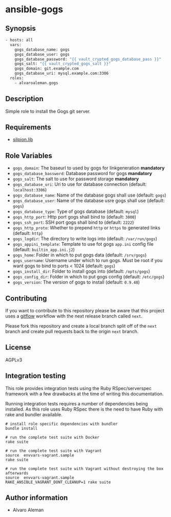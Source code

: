 # ansible-gogs

## Synopsis

```bash
- hosts: all
  vars:
    gogs_database_name: gogs
    gogs_database_user: gogs
    gogs_database_password: "{{ vault_crypted_gogs_database_pass }}"
    gogs_salt: "{{ vault_crypted_gogs_salt }}"
    gogs_domain: git.example.com
    gogs_database_uri: mysql.example.com:3306
  roles:
    - alvaroaleman.gogs
```

## Description

Simple role to install the Gogs git server.

## Requirements

* [silpion.lib](https://github.com/silpion/ansible-lib.git)

## Role Variables

* ``gogs_domain``: The baseurl to used by gogs for linkgeneration  **mandatory**
* ``gogs_database_bassword``: Database password for gogs **mandatory**
* ``gogs_salt``: The salt to use for password storage **mandatory**
* ``gogs_database_uri``: Uri to use for database connection (default: ``localhost:3306``)
* ``gogs_database_name``: Name of the database gogs shall use (default: ``gogs``)
* ``gogs_database_user``: Name of the database usre gogs shall use (default: ``gogs``)
* ``gogs_database_type``: Type of gogs database (default: ``mysql``)
* ``gogs_http_port``: Http port gogs shall bind to (default: ``3000``)
* ``gogs_ssh_port``: SSH port gogs shall bind to (default: ``2222``)
* ``gogs_http_proto``: Whether to prepend ``http`` or ``https`` to generated links (default: ``http``)
* ``gogs_logdir``: The directory to write logs into (default: ``/var/run/gogs``)
* ``gogs_appini_template``: Template to use fot gogs ``app.ini`` config file (default: ``builtin_app.ini.j2``)
* ``gogs_home``: Folder in which to put gogs data (default: ``/srv/gogs``)
* ``gogs_username``: Username under which to run gogs. Must be root if you want gogs to bind to ports < 1024 (default: ``gogs``)
* ``gogs_install_dir``: Folder to install gogs into (default: ``/opts/gogs``)
* ``gogs_config_dir``: Folder in which to put gogs config (default: ``/etc/gogs``)
* ``gogs_version``: The version of gogs to install (default: ``0.9.48``)


## Contributing

If you want to contribute to this repository please be aware that this
project uses a [gitflow](http://nvie.com/posts/a-successful-git-branching-model/)
workflow with the next release branch called ``next``.

Please fork this repository and create a local branch split off of the ``next``
branch and create pull requests back to the origin ``next`` branch.

## License

AGPLv3

## Integration testing

This role provides integration tests using the Ruby RSpec/serverspec framework
with a few drawbacks at the time of writing this documentation.

Running integration tests requires a number of dependencies being
installed. As this role uses Ruby RSpec there is the need to have
Ruby with rake and bundler available.

```shell
# install role specific dependencies with bundler
bundle install
```

<!-- -->

```shell
# run the complete test suite with Docker
rake suite
```

<!-- -->

```shell
# run the complete test suite with Vagrant
source  envvars-vagrant.sample
rake suite

# run the complete test suite with Vagrant without destroying the box afterwards
source  envvars-vagrant.sample
RAKE_ANSIBLE_VAGRANT_DONT_CLEANUP=1 rake suite
```


## Author information

* Alvaro Aleman

<!-- vim: set nofen ts=4 sw=4 et: -->
